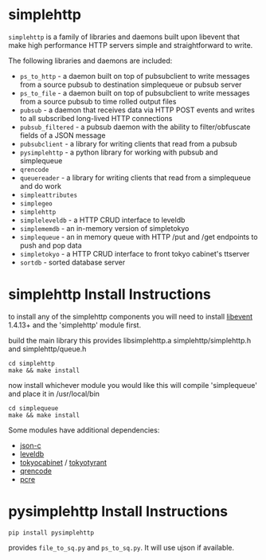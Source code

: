 simplehttp
==========

`simplehttp` is a family of libraries and daemons built upon libevent that make high performance HTTP servers 
simple and straightforward to write.

The following libraries and daemons are included:

 * `ps_to_http` - a daemon built on top of pubsubclient to write messages from a source pubsub to destination simplequeue or pubsub server
 * `ps_to_file` - a daemon built on top of pubsubclient to write messages from a source pubsub to time rolled output files
 * `pubsub` - a daemon that receives data via HTTP POST events and writes to all subscribed long-lived HTTP connections
 * `pubsub_filtered` - a pubsub daemon with the ability to filter/obfuscate fields of a JSON message
 * `pubsubclient` - a library for writing clients that read from a pubsub
 * `pysimplehttp` - a python library for working with pubsub and simplequeue
 * `qrencode`
 * `queuereader` - a library for writing clients that read from a simplequeue and do work
 * `simpleattributes`
 * `simplegeo`
 * `simplehttp`
 * `simpleleveldb` - a HTTP CRUD interface to leveldb
 * `simplememdb` - an in-memory version of simpletokyo
 * `simplequeue` - an in memory queue with HTTP /put and /get endpoints to push and pop data
 * `simpletokyo` - a HTTP CRUD interface to front tokyo cabinet's ttserver
 * `sortdb` - sorted database server

simplehttp Install Instructions
===============================

to install any of the simplehttp components you will need to install 
[libevent](http://www.monkey.org/~provos/libevent/) 1.4.13+ and the 'simplehttp' module first.

build the main library
this provides libsimplehttp.a simplehttp/simplehttp.h and simplehttp/queue.h

    cd simplehttp
    make && make install

now install whichever module you would like
this will compile 'simplequeue' and place it in /usr/local/bin

    cd simplequeue
    make && make install

Some modules have additional dependencies:

* [json-c](http://oss.metaparadigm.com/json-c/)
* [leveldb](http://code.google.com/p/leveldb/)
* [tokyocabinet](http://fallabs.com/tokyocabinet/) / [tokyotyrant](http://fallabs.com/tokyotyrant/)
* [qrencode](http://fukuchi.org/works/qrencode/index.en.html)
* [pcre](http://www.pcre.org/)

pysimplehttp Install Instructions
=================================

    pip install pysimplehttp

provides `file_to_sq.py` and `ps_to_sq.py`. It will use ujson if available.
